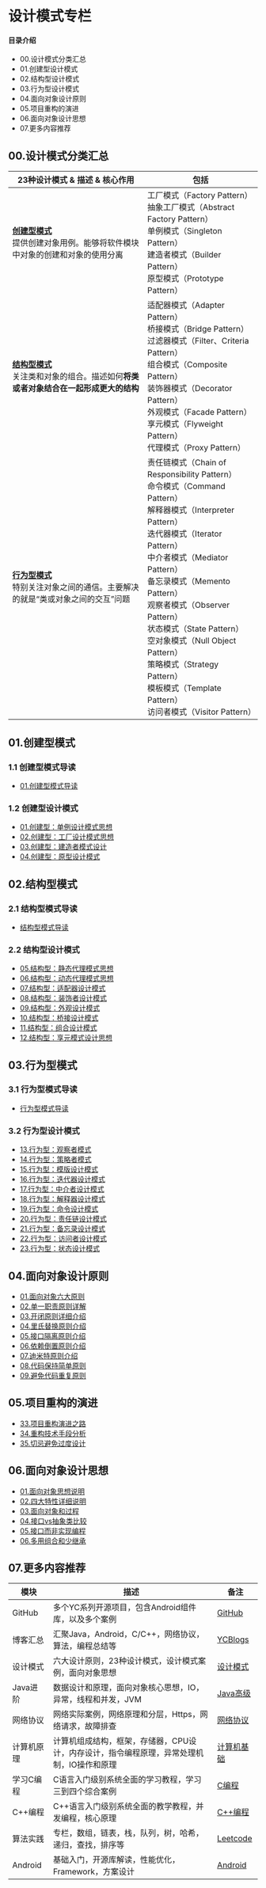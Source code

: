 # 设计模式专栏
#### 目录介绍
- 00.设计模式分类汇总
- 01.创建型设计模式
- 02.结构型设计模式
- 03.行为型设计模式
- 04.面向对象设计原则
- 05.项目重构的演进
- 06.面向对象设计思想
- 07.更多内容推荐




## 00.设计模式分类汇总
| 23种设计模式 & 描述 & 核心作用                                                                              | 包括                                                                                                                                                                                                                                                                                                                                          |
|--------------------------------------------------------------------------------------------------|---------------------------------------------------------------------------------------------------------------------------------------------------------------------------------------------------------------------------------------------------------------------------------------------------------------------------------------------|
| **[创建型模式](http://localhost:8080/zh/design/creational/)**<br>提供创建对象用例。能够将软件模块中对象的创建和对象的使用分离       | 工厂模式（Factory Pattern）<br>抽象工厂模式（Abstract Factory Pattern）<br>单例模式（Singleton Pattern）<br>建造者模式（Builder Pattern）<br>原型模式（Prototype Pattern）                                                                                                                                                                                                   |
| **[结构型模式](http://localhost:8080/zh/design/behavioral/)**<br>关注类和对象的组合。描述如何**将类或者对象结合在一起形成更大的结构** | 适配器模式（Adapter Pattern）<br>桥接模式（Bridge Pattern）<br>过滤器模式（Filter、Criteria Pattern）<br>组合模式（Composite Pattern）<br>装饰器模式（Decorator Pattern）<br>外观模式（Facade Pattern）<br>享元模式（Flyweight Pattern）<br>代理模式（Proxy Pattern）                                                                                                                           |
| **[行为型模式](http://localhost:8080/zh/design/structural/)**<br>特别关注对象之间的通信。主要解决的就是“类或对象之间的交互”问题     | 责任链模式（Chain of Responsibility Pattern）<br>命令模式（Command Pattern）<br>解释器模式（Interpreter Pattern）<br>迭代器模式（Iterator Pattern）<br>中介者模式（Mediator Pattern）<br>备忘录模式（Memento Pattern）<br>观察者模式（Observer Pattern）<br>状态模式（State Pattern）<br>空对象模式（Null Object Pattern）<br>策略模式（Strategy Pattern）<br>模板模式（Template Pattern）<br>访问者模式（Visitor Pattern） |



## 01.创建型模式
### 1.1 创建型模式导读
- [01.创建型模式导读](https://yccoding.com/zh/design/introduction/01.%E5%88%9B%E5%BB%BA%E5%9E%8B%E6%A8%A1%E5%BC%8F%E5%AF%BC%E8%AF%BB.html)


### 1.2 创建型设计模式
- [01.创建型：单例设计模式思想](https://yccoding.com/zh/design/creational/01.%E5%8D%95%E4%BE%8B%E6%A8%A1%E5%BC%8F%E8%AE%BE%E8%AE%A1%E6%80%9D%E6%83%B3.html)
- [02.创建型：工厂设计模式思想](https://yccoding.com/zh/design/creational/02.%E5%B7%A5%E5%8E%82%E6%A8%A1%E5%BC%8F%E8%AE%BE%E8%AE%A1%E6%80%9D%E6%83%B3.html)
- [03.创建型：建造者模式设计](https://yccoding.com/zh/design/creational/03.%E5%BB%BA%E9%80%A0%E8%80%85%E6%A8%A1%E5%BC%8F%E8%AE%BE%E8%AE%A1%E6%80%9D%E6%83%B3.html)
- [04.创建型：原型设计模式](https://yccoding.com/zh/design/creational/04.%E5%8E%9F%E5%9E%8B%E6%A8%A1%E5%BC%8F%E8%AE%BE%E8%AE%A1%E6%80%9D%E6%83%B3.html)



## 02.结构型模式
### 2.1 结构型模式导读
- [结构型模式导读](https://yccoding.com/zh/design/introduction/02.%E7%BB%93%E6%9E%84%E5%9E%8B%E6%A8%A1%E5%BC%8F%E5%AF%BC%E8%AF%BB.html)


### 2.2 结构型设计模式
- [05.结构型：静态代理模式思想](https://yccoding.com/zh/design/behavioral/05.%E9%9D%99%E6%80%81%E4%BB%A3%E7%90%86%E6%A8%A1%E5%BC%8F%E8%AE%BE%E8%AE%A1%E6%80%9D%E6%83%B3.html)
- [06.结构型：动态代理模式思想](https://yccoding.com/zh/design/behavioral/06.%E5%8A%A8%E6%80%81%E4%BB%A3%E7%90%86%E6%A8%A1%E5%BC%8F%E8%AE%BE%E8%AE%A1%E6%80%9D%E6%83%B3.html)
- [07.结构型：适配器设计模式](https://yccoding.com/zh/design/behavioral/07.%E9%80%82%E9%85%8D%E5%99%A8%E6%A8%A1%E5%BC%8F%E8%AE%BE%E8%AE%A1%E6%80%9D%E6%83%B3.html)
- [08.结构型：装饰者设计模式](https://yccoding.com/zh/design/behavioral/08.%E8%A3%85%E9%A5%B0%E8%80%85%E6%A8%A1%E5%BC%8F%E8%AE%BE%E8%AE%A1%E6%80%9D%E6%83%B3.html)
- [09.结构型：外观设计模式](https://yccoding.com/zh/design/behavioral/09.%E5%A4%96%E8%A7%82%E6%A8%A1%E5%BC%8F%E8%AE%BE%E8%AE%A1%E6%80%9D%E6%83%B3.html)
- [10.结构型：桥接设计模式](https://yccoding.com/zh/design/behavioral/10.%E6%A1%A5%E6%8E%A5%E6%A8%A1%E5%BC%8F%E8%AE%BE%E8%AE%A1%E6%80%9D%E6%83%B3.html)
- [11.结构型：组合设计模式](https://yccoding.com/zh/design/behavioral/11.%E7%BB%84%E5%90%88%E6%A8%A1%E5%BC%8F%E8%AE%BE%E8%AE%A1%E6%80%9D%E6%83%B3.html)
- [12.结构型：享元模式设计思想](https://yccoding.com/zh/design/behavioral/12.%E4%BA%AB%E5%85%83%E6%A8%A1%E5%BC%8F%E8%AE%BE%E8%AE%A1%E6%80%9D%E6%83%B3.html)



## 03.行为型模式
### 3.1 行为型模式导读
- [行为型模式导读](https://yccoding.com/zh/design/introduction/03.%E8%A1%8C%E4%B8%BA%E5%9E%8B%E6%A8%A1%E5%BC%8F%E5%AF%BC%E8%AF%BB.html)


### 3.2 行为型设计模式
- [13.行为型：观察者模式](https://yccoding.com/zh/design/structural/13.%E8%A7%82%E5%AF%9F%E8%80%85%E6%A8%A1%E5%BC%8F%E8%AE%BE%E8%AE%A1%E6%80%9D%E6%83%B3.html)
- [14.行为型：策略者模式](https://yccoding.com/zh/design/structural/14.%E7%AD%96%E7%95%A5%E8%80%85%E6%A8%A1%E5%BC%8F%E8%AE%BE%E8%AE%A1%E6%80%9D%E6%83%B3.html)
- [15.行为型：模版设计模式](https://yccoding.com/zh/design/structural/15.%E6%A8%A1%E7%89%88%E6%A8%A1%E5%BC%8F%E8%AE%BE%E8%AE%A1%E6%80%9D%E6%83%B3.html)
- [16.行为型：迭代器设计模式](https://yccoding.com/zh/design/structural/16.%E8%BF%AD%E4%BB%A3%E5%99%A8%E6%A8%A1%E5%BC%8F%E8%AE%BE%E8%AE%A1%E6%80%9D%E6%83%B3.html)
- [17.行为型：中介者设计模式](https://yccoding.com/zh/design/structural/17.%E4%B8%AD%E4%BB%8B%E8%80%85%E6%A8%A1%E5%BC%8F%E8%AE%BE%E8%AE%A1%E6%80%9D%E6%83%B3.html)
- [18.行为型：解释器设计模式](https://yccoding.com/zh/design/structural/18.%E8%A7%A3%E9%87%8A%E5%99%A8%E6%A8%A1%E5%BC%8F%E8%AE%BE%E8%AE%A1%E6%80%9D%E6%83%B3.html)
- [19.行为型：命令设计模式](https://yccoding.com/zh/design/structural/19.%E5%91%BD%E4%BB%A4%E6%A8%A1%E5%BC%8F%E8%AE%BE%E8%AE%A1%E6%80%9D%E6%83%B3.html)
- [20.行为型：责任链设计模式](https://yccoding.com/zh/design/structural/20.%E8%B4%A3%E4%BB%BB%E9%93%BE%E6%A8%A1%E5%BC%8F%E8%AE%BE%E8%AE%A1%E6%80%9D%E6%83%B3.html)
- [21.行为型：备忘录设计模式](https://yccoding.com/zh/design/structural/21.%E5%A4%87%E5%BF%98%E5%BD%95%E6%A8%A1%E5%BC%8F%E8%AE%BE%E8%AE%A1%E6%80%9D%E6%83%B3.html)
- [22.行为型：访问者设计模式](https://yccoding.com/zh/design/structural/22.%E8%AE%BF%E9%97%AE%E8%80%85%E6%A8%A1%E5%BC%8F%E8%AE%BE%E8%AE%A1%E6%80%9D%E6%83%B3.html)
- [23.行为型：状态设计模式](https://yccoding.com/zh/design/structural/23.%E7%8A%B6%E6%80%81%E6%A8%A1%E5%BC%8F%E8%AE%BE%E8%AE%A1%E6%80%9D%E6%83%B3.html)




## 04.面向对象设计原则
- [01.面向对象六大原则](https://yccoding.com/zh/design/principle/01.%E9%9D%A2%E5%90%91%E5%AF%B9%E8%B1%A1%E5%85%AD%E5%A4%A7%E5%8E%9F%E5%88%99.html)
- [02.单一职责原则详解](https://yccoding.com/zh/design/principle/02.%E5%8D%95%E4%B8%80%E8%81%8C%E8%B4%A3%E5%8E%9F%E5%88%99%E8%AF%A6%E8%A7%A3.html)
- [03.开闭原则详细介绍](https://yccoding.com/zh/design/principle/03.%E5%BC%80%E9%97%AD%E5%8E%9F%E5%88%99%E8%AF%A6%E7%BB%86%E4%BB%8B%E7%BB%8D.html)
- [04.里氏替换原则介绍](https://yccoding.com/zh/design/principle/04.%E9%87%8C%E5%BC%8F%E6%9B%BF%E6%8D%A2%E5%8E%9F%E5%88%99%E4%BB%8B%E7%BB%8D.html)
- [05.接口隔离原则介绍](https://yccoding.com/zh/design/principle/05.%E6%8E%A5%E5%8F%A3%E9%9A%94%E7%A6%BB%E5%8E%9F%E5%88%99%E4%BB%8B%E7%BB%8D.html)
- [06.依赖倒置原则介绍](https://yccoding.com/zh/design/principle/06.%E4%BE%9D%E8%B5%96%E5%80%92%E7%BD%AE%E5%8E%9F%E5%88%99%E4%BB%8B%E7%BB%8D.html)
- [07.迪米特原则介绍](https://yccoding.com/zh/design/principle/07.%E8%BF%AA%E7%B1%B3%E7%89%B9%E5%8E%9F%E5%88%99%E4%BB%8B%E7%BB%8D.html)
- [08.代码保持简单原则](https://yccoding.com/zh/design/principle/08.%E4%BB%A3%E7%A0%81%E4%BF%9D%E6%8C%81%E7%AE%80%E5%8D%95%E5%8E%9F%E5%88%99.html)
- [09.避免代码重复原则](https://yccoding.com/zh/design/principle/09.DRY%E5%8E%9F%E5%88%99%E7%AE%80%E5%8D%95%E4%BB%8B%E7%BB%8D.html)



## 05.项目重构的演进
- [33.项目重构演进之路](https://blog.csdn.net/m0_37700275/article/details/86069291)
- [34.重构技术手段分析](https://blog.csdn.net/m0_37700275/article/details/86294509)
- [35.切忌避免过度设计](https://blog.csdn.net/m0_37700275/article/details/86297630)


## 06.面向对象设计思想
- [01.面向对象思想说明](https://yccoding.com/zh/design/more/01.%E9%9D%A2%E5%90%91%E5%AF%B9%E8%B1%A1%E6%80%9D%E6%83%B3%E8%AF%B4%E6%98%8E.html)
- [02.四大特性详细说明](https://yccoding.com/zh/design/more/02.%E5%9B%9B%E5%A4%A7%E7%89%B9%E6%80%A7%E8%AF%A6%E7%BB%86%E8%AF%B4%E6%98%8E.html)
- [03.面向对象和过程](https://yccoding.com/zh/design/more/03.%E9%9D%A2%E5%90%91%E5%AF%B9%E8%B1%A1%E5%92%8C%E8%BF%87%E7%A8%8B.html)
- [04.接口vs抽象类比较](https://yccoding.com/zh/design/more/04.%E6%8E%A5%E5%8F%A3vs%E6%8A%BD%E8%B1%A1%E7%B1%BB%E6%AF%94%E8%BE%83.html)
- [05.接口而非实现编程](https://yccoding.com/zh/design/more/05.%E6%8E%A5%E5%8F%A3%E8%80%8C%E9%9D%9E%E5%AE%9E%E7%8E%B0%E7%BC%96%E7%A8%8B.html)
- [06.多用组合和少继承](https://yccoding.com/zh/design/more/06.%E5%A4%9A%E7%94%A8%E7%BB%84%E5%90%88%E5%92%8C%E5%B0%91%E7%BB%A7%E6%89%BF.html)



## 07.更多内容推荐
| 模块      | 描述                                              | 备注                                                       |
|---------|-------------------------------------------------|----------------------------------------------------------|
| GitHub  | 多个YC系列开源项目，包含Android组件库，以及多个案例                  | [GitHub](https://github.com/yangchong211)                |
| 博客汇总    | 汇聚Java，Android，C/C++，网络协议，算法，编程总结等              | [YCBlogs](https://github.com/yangchong211/YCBlogs)       |
| 设计模式    | 六大设计原则，23种设计模式，设计模式案例，面向对象思想                    | [设计模式](https://github.com/yangchong211/YCDesignBlog)     |
| Java进阶  | 数据设计和原理，面向对象核心思想，IO，异常，线程和并发，JVM                | [Java高级](https://github.com/yangchong211/YCJavaBlog)     |
| 网络协议    | 网络实际案例，网络原理和分层，Https，网络请求，故障排查                  | [网络协议](https://github.com/yangchong211/YCNetwork)        |
| 计算机原理   | 计算机组成结构，框架，存储器，CPU设计，内存设计，指令编程原理，异常处理机制，IO操作和原理 | [计算机基础](https://github.com/yangchong211/YCComputerBlog)  |
| 学习C编程   | C语言入门级别系统全面的学习教程，学习三到四个综合案例                     | [C编程](https://github.com/yangchong211/YCStudyC)          |
| C++编程   | C++语言入门级别系统全面的教学教程，并发编程，核心原理                    | [C++编程](https://github.com/yangchong211/YCStudyCpp)      |
| 算法实践    | 专栏，数组，链表，栈，队列，树，哈希，递归，查找，排序等                    | [Leetcode](https://github.com/yangchong211/YCLeetcode)   |
| Android | 基础入门，开源库解读，性能优化，Framework，方案设计                  | [Android](https://github.com/yangchong211/YCAndroidBlog) |






